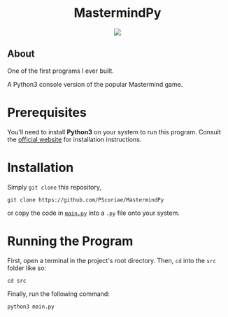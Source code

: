 <div align='center'>

# MastermindPy

<p>
  <a href="https://github.com/PScoriae/MastermindPy/blob/main/LICENSE.md">
    <img src="https://img.shields.io/badge/license-WTFPL-brightgreen?style=for-the-badge">
  </a>
</p>

</div>

## About

One of the first programs I ever built.

A Python3 console version of the popular Mastermind game.

# Prerequisites

You'll need to install **Python3** on your system to run this program. Consult the [official website](https://www.python.org/downloads/) for installation instructions.

# Installation

Simply `git clone` this repository,

    git clone https://github.com/PScoriae/MastermindPy

or copy the code in [`main.py`](https://github.com/PScoriae/MastermindPy/blob/main/main.py) into a `.py` file onto your system.

# Running the Program

First, open a terminal in the project's root directory. Then, `cd` into the `src` folder like so:

    cd src

Finally, run the following command:

    python3 main.py
